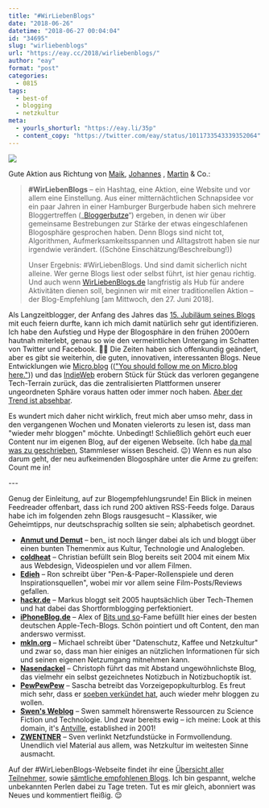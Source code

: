 ```yaml
---
title: "#WirLiebenBlogs"
date: "2018-06-26"
datetime: "2018-06-27 00:04:04"
id: "34695"
slug: "wirliebenblogs"
url: "https://eay.cc/2018/wirliebenblogs/"
author: "eay"
format: "post"
categories:
  - 0815
tags:
  - best-of
  - blogging
  - netzkultur
meta:
  - yourls_shorturl: "https://eay.li/35p"
  - content_copy: "https://twitter.com/eay/status/1011733543339352064"
---
```


![](https://eay.cc/uploads/2018/wirliebenblogs.png)

Gute Aktion aus Richtung von [Maik](https://www.langweiledich.net/), [Johannes](https://www.progolog.de/) , [Martin](https://www.wihel.de/) & Co.:

> **#WirLiebenBlogs** – ein Hashtag, eine Aktion, eine Website und vor allem eine Einstellung. Aus einer mitternächtlichen Schnapsidee vor ein paar Jahren in einer Hamburger Burgerbude haben sich mehrere Bloggertreffen („[Bloggerbutze](https://www.langweiledich.net/so-war-die-bloggerbutze3/)“) ergeben, in denen wir über gemeinsame Bestrebungen zur Stärke der etwas eingeschlafenen Blogosphäre gesprochen haben. Denn Blogs sind nicht tot, Algorithmen, Aufmerksamkeitsspannen und Alltagstrott haben sie nur irgendwie verändert. ((Schöne Einschätzung/Beschreibung!))
> 
> Unser Ergebnis: #WirLiebenBlogs. Und sind damit sicherlich nicht alleine. Wer gerne Blogs liest oder selbst führt, ist hier genau richtig. Und auch wenn [WirLiebenBlogs.de](https://www.wirliebenblogs.de/) langfristig als Hub für andere Aktivitäten dienen soll, beginnen wir mit einer traditionellen Aktion – der Blog-Empfehlung \[am Mittwoch, den 27. Juni 2018\].

Als Langzeitblogger, der Anfang des Jahres das [15\. Jubiläum seines Blogs](https://eay.cc/2018/15-jahre/) mit euch feiern durfte, kann ich mich damit natürlich sehr gut identifizieren. Ich habe den Aufstieg und Hype der Blogosphäre in den frühen 2000ern hautnah miterlebt, genau so wie den vermeintlichen Untergang im Schatten von Twitter und Facebook. 👴🏻 Die Zeiten haben sich offenkundig geändert, aber es gibt sie weiterhin, die guten, innovativen, interessanten Blogs. Neue Entwicklungen wie [Micro.blog](https://micro.blog/) ((["You should follow me on Micro.blog here."](https://micro.blog/eay))) und das [IndieWeb](https://indieweb.org/) erobern Stück für Stück das verloren gegangene Tech-Terrain zurück, das die zentralisierten Plattformen unserer ungeordneten Sphäre voraus hatten oder immer noch haben. [Aber der Trend ist absehbar](https://eay.cc/2017/how-twitter-micro-blog-and-mastodon-could-team-up-to-compete-with-facebook/).

Es wundert mich daher nicht wirklich, freut mich aber umso mehr, dass in den vergangenen Wochen und Monaten vielerorts zu lesen ist, dass man "wieder mehr bloggen" möchte. Unbedingt! Schließlich gehört euch euer Content nur im eigenen Blog, auf der eigenen Webseite. (Ich habe [da mal was zu geschrieben](https://stefangrund.de/personalapi/), Stammleser wissen Bescheid. 😉) Wenn es nun also darum geht, der neu aufkeimenden Blogosphäre unter die Arme zu greifen: Count me in!

\---

Genug der Einleitung, auf zur Blogempfehlungsrunde! Ein Blick in meinen Feedreader offenbart, dass ich rund 200 aktiven RSS-Feeds folge. Daraus habe ich im folgenden zehn Blogs rausgesucht – Klassiker, wie Geheimtipps, nur deutschsprachig sollten sie sein; alphabetisch geordnet.

- **[Anmut und Demut](https://anmutunddemut.de/)** – ben\_ ist noch länger dabei als ich und bloggt über einen bunten Themenmix aus Kultur, Technologie und Analogleben.
- **[coldheat](http://www.coldheat.de/)** – Christian befüllt sein Blog bereits seit 2004 mit einem Mix aus Webdesign, Videospielen und vor allem Filmen.
- **[Edieh](https://edieh.de/)** – Ron schreibt über "Pen-&-Paper-Rollenspiele und deren Inspirations­quellen", wobei mir vor allem seine Film-Posts/Reviews gefallen.
- **[hackr.de](http://hackr.de/)** – Markus bloggt seit 2005 hauptsächlich über Tech-Themen und hat dabei das Shortformblogging perfektioniert.
- **[iPhoneBlog.de](https://www.iphoneblog.de/)** – Alex of [Bits und so](http://www.bitsundso.de/)\-Fame befüllt hier eines der besten deutschen Apple-Tech-Blogs. Schön pointiert und oft Content, den man anderswo vermisst.
- **[mkln.org](https://mkln.org//)** – Michael schreibt über "Datenschutz, Kaffee und Netzkultur" und zwar so, dass man hier einiges an nützlichen Informationen für sich und seinen eigenen Netzumgang mitnehmen kann.
- **[Nasendackel](https://www.nasendackel.de/)** – Christoph führt das mit Abstand ungewöhnlichste Blog, das vielmehr ein selbst gezeichnetes Notizbuch in Notizbuchoptik ist.
- **[PewPewPew](https://www.pewpewpew.de/)** – Sascha betreibt das Vorzeigepopkulturblog. Es freut mich sehr, dass er [soeben verkündet hat](https://www.pewpewpew.de/2018/06/25/media-monay-365/), auch wieder mehr bloggen zu wollen.
- **[Swen's Weblog](https://swen.antville.org/)** – Swen sammelt hörenswerte Ressourcen zu Science Fiction und Technologie. Und zwar bereits ewig – ich meine: Look at this domain, it's [Antville](https://de.wikipedia.org/wiki/Antville), established in 2001!
- **[ZWENTNER](https://www.zwentner.com/)** – Sven verlinkt Netzfundstücke in Formvollendung. Unendlich viel Material aus allem, was Netzkultur im weitesten Sinne ausmacht.

Auf der #WirLiebenBlogs-Webseite findet ihr eine [Übersicht aller Teilnehmer](https://www.wirliebenblogs.de/teilnehmer/), sowie [sämtliche empfohlenen Blogs](https://www.wirliebenblogs.de/empfehlungen/). Ich bin gespannt, welche unbekannten Perlen dabei zu Tage treten. Tut es mir gleich, abonniert was Neues und kommentiert fleißig. 😌
